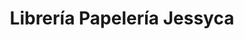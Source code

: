 ---
title: "Librería Papelería Jessyca"
url: /atarfe/libreria-papeleria-jessyca/
shop: Schreibwaren
---